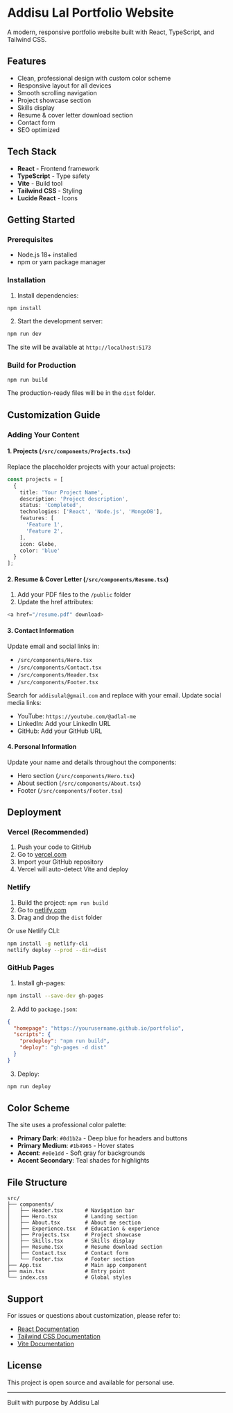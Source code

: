 # Addisu Lal Portfolio Website

A modern, responsive portfolio website built with React, TypeScript, and Tailwind CSS.

## Features

- Clean, professional design with custom color scheme
- Responsive layout for all devices
- Smooth scrolling navigation
- Project showcase section
- Skills display
- Resume & cover letter download section
- Contact form
- SEO optimized

## Tech Stack

- **React** - Frontend framework
- **TypeScript** - Type safety
- **Vite** - Build tool
- **Tailwind CSS** - Styling
- **Lucide React** - Icons

## Getting Started

### Prerequisites

- Node.js 18+ installed
- npm or yarn package manager

### Installation

1. Install dependencies:
```bash
npm install
```

2. Start the development server:
```bash
npm run dev
```

The site will be available at `http://localhost:5173`

### Build for Production

```bash
npm run build
```

The production-ready files will be in the `dist` folder.

## Customization Guide

### Adding Your Content

#### 1. Projects (`/src/components/Projects.tsx`)

Replace the placeholder projects with your actual projects:

```typescript
const projects = [
  {
    title: 'Your Project Name',
    description: 'Project description',
    status: 'Completed',
    technologies: ['React', 'Node.js', 'MongoDB'],
    features: [
      'Feature 1',
      'Feature 2',
    ],
    icon: Globe,
    color: 'blue'
  }
];
```

#### 2. Resume & Cover Letter (`/src/components/Resume.tsx`)

1. Add your PDF files to the `/public` folder
2. Update the href attributes:
```typescript
<a href="/resume.pdf" download>
```

#### 3. Contact Information

Update email and social links in:
- `/src/components/Hero.tsx`
- `/src/components/Contact.tsx`
- `/src/components/Header.tsx`
- `/src/components/Footer.tsx`

Search for `addisulal@gmail.com` and replace with your email.
Update social media links:
- YouTube: `https://youtube.com/@adlal-me`
- LinkedIn: Add your LinkedIn URL
- GitHub: Add your GitHub URL

#### 4. Personal Information

Update your name and details throughout the components:
- Hero section (`/src/components/Hero.tsx`)
- About section (`/src/components/About.tsx`)
- Footer (`/src/components/Footer.tsx`)

## Deployment

### Vercel (Recommended)

1. Push your code to GitHub
2. Go to [vercel.com](https://vercel.com)
3. Import your GitHub repository
4. Vercel will auto-detect Vite and deploy

### Netlify

1. Build the project: `npm run build`
2. Go to [netlify.com](https://netlify.com)
3. Drag and drop the `dist` folder

Or use Netlify CLI:
```bash
npm install -g netlify-cli
netlify deploy --prod --dir=dist
```

### GitHub Pages

1. Install gh-pages:
```bash
npm install --save-dev gh-pages
```

2. Add to `package.json`:
```json
{
  "homepage": "https://yourusername.github.io/portfolio",
  "scripts": {
    "predeploy": "npm run build",
    "deploy": "gh-pages -d dist"
  }
}
```

3. Deploy:
```bash
npm run deploy
```

## Color Scheme

The site uses a professional color palette:

- **Primary Dark**: `#0d1b2a` - Deep blue for headers and buttons
- **Primary Medium**: `#1b4965` - Hover states
- **Accent**: `#e0e1dd` - Soft gray for backgrounds
- **Accent Secondary**: Teal shades for highlights

## File Structure

```
src/
├── components/
│   ├── Header.tsx       # Navigation bar
│   ├── Hero.tsx         # Landing section
│   ├── About.tsx        # About me section
│   ├── Experience.tsx   # Education & experience
│   ├── Projects.tsx     # Project showcase
│   ├── Skills.tsx       # Skills display
│   ├── Resume.tsx       # Resume download section
│   ├── Contact.tsx      # Contact form
│   └── Footer.tsx       # Footer section
├── App.tsx              # Main app component
├── main.tsx             # Entry point
└── index.css            # Global styles
```

## Support

For issues or questions about customization, please refer to:
- [React Documentation](https://react.dev)
- [Tailwind CSS Documentation](https://tailwindcss.com)
- [Vite Documentation](https://vitejs.dev)

## License

This project is open source and available for personal use.

---

Built with purpose by Addisu Lal
